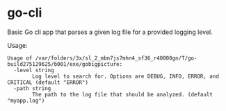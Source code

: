 # go-cli

Basic Go cli app that parses a given log file for a provided logging level.

Usage:

```shell
Usage of /var/folders/3x/sl_2_mbn7js7mhn4_sf36_r40000gn/T/go-build275129625/b001/exe/gobigpicture:
  -level string
        Log level to search for. Options are DEBUG, INFO, ERROR, and CRITICAL (default "ERROR")
  -path string
        The path to the log file that should be analyzed. (default "myapp.log")
```
